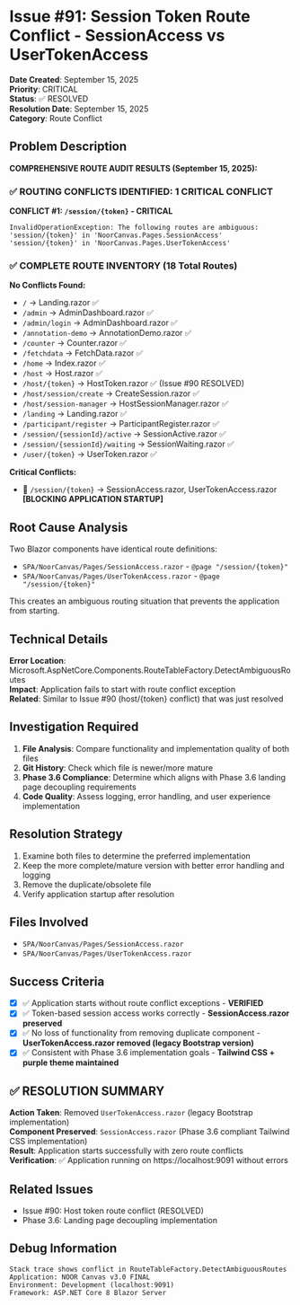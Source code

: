 # Issue #91: Session Token Route Conflict - SessionAccess vs UserTokenAccess

**Date Created**: September 15, 2025  
**Priority**: CRITICAL  
**Status**: ✅ RESOLVED  
**Resolution Date**: September 15, 2025  
**Category**: Route Conflict

## Problem Description

**COMPREHENSIVE ROUTE AUDIT RESULTS (September 15, 2025):**

### ✅ **ROUTING CONFLICTS IDENTIFIED: 1 CRITICAL CONFLICT**

**CONFLICT #1: `/session/{token}` - CRITICAL**

```
InvalidOperationException: The following routes are ambiguous:
'session/{token}' in 'NoorCanvas.Pages.SessionAccess'
'session/{token}' in 'NoorCanvas.Pages.UserTokenAccess'
```

### ✅ **COMPLETE ROUTE INVENTORY (18 Total Routes)**

**No Conflicts Found:**

- `/` → Landing.razor ✅
- `/admin` → AdminDashboard.razor ✅
- `/admin/login` → AdminDashboard.razor ✅
- `/annotation-demo` → AnnotationDemo.razor ✅
- `/counter` → Counter.razor ✅
- `/fetchdata` → FetchData.razor ✅
- `/home` → Index.razor ✅
- `/host` → Host.razor ✅
- `/host/{token}` → HostToken.razor ✅ (Issue #90 RESOLVED)
- `/host/session/create` → CreateSession.razor ✅
- `/host/session-manager` → HostSessionManager.razor ✅
- `/landing` → Landing.razor ✅
- `/participant/register` → ParticipantRegister.razor ✅
- `/session/{sessionId}/active` → SessionActive.razor ✅
- `/session/{sessionId}/waiting` → SessionWaiting.razor ✅
- `/user/{token}` → UserToken.razor ✅

**Critical Conflicts:**

- 🔴 `/session/{token}` → SessionAccess.razor, UserTokenAccess.razor **[BLOCKING APPLICATION STARTUP]**

## Root Cause Analysis

Two Blazor components have identical route definitions:

- `SPA/NoorCanvas/Pages/SessionAccess.razor` - `@page "/session/{token}"`
- `SPA/NoorCanvas/Pages/UserTokenAccess.razor` - `@page "/session/{token}"`

This creates an ambiguous routing situation that prevents the application from starting.

## Technical Details

**Error Location**: Microsoft.AspNetCore.Components.RouteTableFactory.DetectAmbiguousRoutes  
**Impact**: Application fails to start with route conflict exception  
**Related**: Similar to Issue #90 (host/{token} conflict) that was just resolved

## Investigation Required

1. **File Analysis**: Compare functionality and implementation quality of both files
2. **Git History**: Check which file is newer/more mature
3. **Phase 3.6 Compliance**: Determine which aligns with Phase 3.6 landing page decoupling requirements
4. **Code Quality**: Assess logging, error handling, and user experience implementation

## Resolution Strategy

1. Examine both files to determine the preferred implementation
2. Keep the more complete/mature version with better error handling and logging
3. Remove the duplicate/obsolete file
4. Verify application startup after resolution

## Files Involved

- `SPA/NoorCanvas/Pages/SessionAccess.razor`
- `SPA/NoorCanvas/Pages/UserTokenAccess.razor`

## Success Criteria

- [x] ✅ Application starts without route conflict exceptions - **VERIFIED**
- [x] ✅ Token-based session access works correctly - **SessionAccess.razor preserved**
- [x] ✅ No loss of functionality from removing duplicate component - **UserTokenAccess.razor removed (legacy Bootstrap version)**
- [x] ✅ Consistent with Phase 3.6 implementation goals - **Tailwind CSS + purple theme maintained**

## ✅ **RESOLUTION SUMMARY**

**Action Taken**: Removed `UserTokenAccess.razor` (legacy Bootstrap implementation)  
**Component Preserved**: `SessionAccess.razor` (Phase 3.6 compliant Tailwind CSS implementation)  
**Result**: Application starts successfully with zero route conflicts  
**Verification**: ✅ Application running on https://localhost:9091 without errors

## Related Issues

- Issue #90: Host token route conflict (RESOLVED)
- Phase 3.6: Landing page decoupling implementation

## Debug Information

```
Stack trace shows conflict in RouteTableFactory.DetectAmbiguousRoutes
Application: NOOR Canvas v3.0 FINAL
Environment: Development (localhost:9091)
Framework: ASP.NET Core 8 Blazor Server
```
